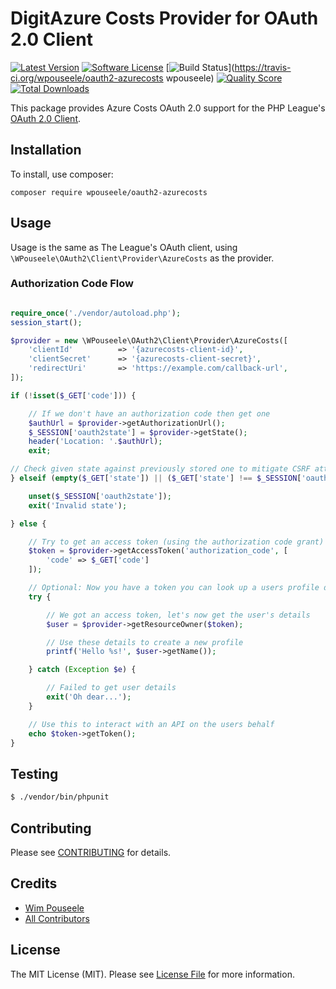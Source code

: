 # DigitAzure Costs  Provider for OAuth 2.0 Client
[![Latest Version](https://img.shields.io/github/release/wpouseele/oauth2-azurecosts.svg?style=flat-square)](https://github.com/wpouseele/oauth2-azurecosts/releases)
[![Software License](https://img.shields.io/badge/license-MIT-brightgreen.svg?style=flat-square)](LICENSE)
[![Build Status](https://img.shields.io/travis/wpouseelehemmingsazurecosts/master.svg?style=flat-square)](https://travis-ci.org/wpouseele/oauth2-azurecosts
wpouseele)
[![Quality Score](https://img.shields.io/scrutinizer/g/wpouseele/oauth2-azurecosts.svg?style=flat-square)](https://scrutinizer-ci.com/g/wpouseele/oauth2-azurecosts)
[![Total Downloads](https://img.shields.io/packagist/dt/wpouseele/oauth2-azurecosts.svg?style=flat-square)](https://packagist.org/packages/wpouseele/oauth2-azurecosts)


This package provides Azure Costs OAuth 2.0 support for the PHP League's [OAuth 2.0 Client](https://github.com/thephpleague/oauth2-client).

## Installation

To install, use composer:

```
composer require wpouseele/oauth2-azurecosts
```

## Usage

Usage is the same as The League's OAuth client, using `\WPouseele\OAuth2\Client\Provider\AzureCosts` as the provider.

### Authorization Code Flow

```php

require_once('./vendor/autoload.php');
session_start();

$provider = new \WPouseele\OAuth2\Client\Provider\AzureCosts([
    'clientId'          => '{azurecosts-client-id}',
    'clientSecret'      => '{azurecosts-client-secret}',
    'redirectUri'       => 'https://example.com/callback-url',
]);

if (!isset($_GET['code'])) {

    // If we don't have an authorization code then get one
    $authUrl = $provider->getAuthorizationUrl();
    $_SESSION['oauth2state'] = $provider->getState();
    header('Location: '.$authUrl);
    exit;

// Check given state against previously stored one to mitigate CSRF attack
} elseif (empty($_GET['state']) || ($_GET['state'] !== $_SESSION['oauth2state'])) {

    unset($_SESSION['oauth2state']);
    exit('Invalid state');

} else {

    // Try to get an access token (using the authorization code grant)
    $token = $provider->getAccessToken('authorization_code', [
        'code' => $_GET['code']
    ]);

    // Optional: Now you have a token you can look up a users profile data
    try {

        // We got an access token, let's now get the user's details
        $user = $provider->getResourceOwner($token);

        // Use these details to create a new profile
        printf('Hello %s!', $user->getName());

    } catch (Exception $e) {

        // Failed to get user details
        exit('Oh dear...');
    }

    // Use this to interact with an API on the users behalf
    echo $token->getToken();
}

```

## Testing

``` bash
$ ./vendor/bin/phpunit
```

## Contributing

Please see [CONTRIBUTING](https://github.com/wpouseele/oauth2-azurecosts/blob/master/CONTRIBUTING.md) for details.

## Credits

- [Wim Pouseele](https://github.com/wpouseele)
- [All Contributors](https://github.com/wpouseele/oauth2-dazurecosts/contributors)


## License

The MIT License (MIT). Please see [License File](https://github.com/wpouseele/oauth2-azurecosts/blob/master/LICENSE) for more information.
